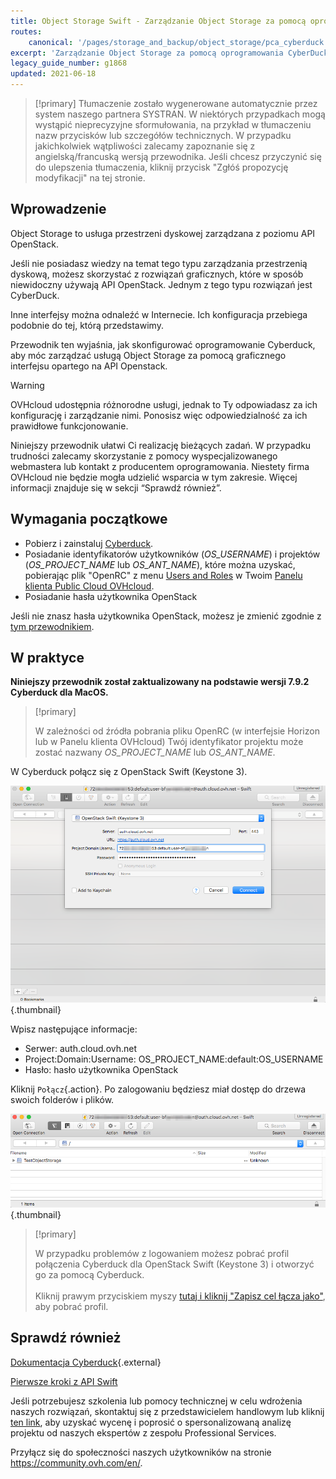 ```yaml
---
title: Object Storage Swift - Zarządzanie Object Storage za pomocą oprogramowania CyberDuck
routes:
    canonical: '/pages/storage_and_backup/object_storage/pca_cyberduck'
excerpt: 'Zarządzanie Object Storage za pomocą oprogramowania CyberDuck'
legacy_guide_number: g1868
updated: 2021-06-18
---
```


> [!primary]
> Tłumaczenie zostało wygenerowane automatycznie przez system naszego partnera SYSTRAN. W niektórych przypadkach mogą wystąpić nieprecyzyjne sformułowania, na przykład w tłumaczeniu nazw przycisków lub szczegółów technicznych. W przypadku jakichkolwiek wątpliwości zalecamy zapoznanie się z angielską/francuską wersją przewodnika. Jeśli chcesz przyczynić się do ulepszenia tłumaczenia, kliknij przycisk "Zgłóś propozycję modyfikacji" na tej stronie.
>

## Wprowadzenie

Object Storage to usługa przestrzeni dyskowej zarządzana z poziomu API OpenStack.

Jeśli nie posiadasz wiedzy na temat tego typu zarządzania przestrzenią dyskową, możesz skorzystać z rozwiązań graficznych, które w sposób niewidoczny używają API OpenStack.
Jednym z tego typu rozwiązań jest CyberDuck.

Inne interfejsy można odnaleźć w Internecie. Ich konfiguracja przebiega podobnie do tej, którą przedstawimy.

Przewodnik ten wyjaśnia, jak skonfigurować oprogramowanie Cyberduck, aby móc zarządzać usługą Object Storage za pomocą graficznego interfejsu opartego na API Openstack.

> [!warning]
>
> OVHcloud udostępnia różnorodne usługi, jednak to Ty odpowiadasz za ich konfigurację i zarządzanie nimi. Ponosisz więc odpowiedzialność za ich prawidłowe funkcjonowanie.
>
> Niniejszy przewodnik ułatwi Ci realizację bieżących zadań. W przypadku trudności zalecamy skorzystanie z pomocy wyspecjalizowanego webmastera lub kontakt z producentem oprogramowania. Niestety firma OVHcloud nie będzie mogła udzielić wsparcia w tym zakresie. Więcej informacji znajduje się w sekcji “Sprawdź również”.
>

## Wymagania początkowe

- Pobierz i zainstaluj [Cyberduck](https://cyberduck.io/).
- Posiadanie identyfikatorów użytkowników (*OS_USERNAME*) i projektów (*OS_PROJECT_NAME* lub *OS_ANT_NAME*), które można uzyskać, pobierając plik "OpenRC" z menu [Users and Roles](/pages/public_cloud/compute/loading_openstack_environment_variables#etap-1-zgromadzenie-zmiennych) w Twoim [Panelu klienta Public Cloud OVHcloud](https://www.ovh.com/auth/?action=gotomanager&from=https://www.ovh.pl/&ovhSubsidiary=pl).
- Posiadanie hasła użytkownika OpenStack

Jeśli nie znasz hasła użytkownika OpenStack, możesz je zmienić zgodnie z [tym przewodnikiem](/pages/public_cloud/compute/change_openstack_user_password_in_horizon).

## W praktyce

**Niniejszy przewodnik został zaktualizowany na podstawie wersji 7.9.2 Cyberduck dla MacOS.**

> [!primary]
>
> W zależności od źródła pobrania pliku OpenRC (w interfejsie Horizon lub w Panelu klienta OVHcloud) Twój identyfikator projektu może zostać nazwany *OS_PROJECT_NAME* lub *OS_ANT_NAME*.
>

W Cyberduck połącz się z OpenStack Swift (Keystone 3).

![pca-cyberduck](images/login.png){.thumbnail}

Wpisz następujące informacje:

- Serwer: auth.cloud.ovh.net
- Project:Domain:Username: OS_PROJECT_NAME:default:OS_USERNAME
- Hasło: hasło użytkownika OpenStack

Kliknij `Połącz`{.action}. Po zalogowaniu będziesz miał dostęp do drzewa swoich folderów i plików.

![pca-cyberduck](images/successful-login.png){.thumbnail}

> [!primary]
>
> W przypadku problemów z logowaniem możesz pobrać profil połączenia Cyberduck dla OpenStack Swift (Keystone 3) i otworzyć go za pomocą Cyberduck.
> <br><br>Kliknij prawym przyciskiem myszy <a href="https://trac.cyberduck.io/browser/shelves/02.2020/profiles/default/Openstack%20Swift%20(Keystone%203).cyberduckprofile?rev=48724&order=name" download>tutaj i kliknij "Zapisz cel łącza jako"</a>, aby pobrać profil.
>

## Sprawdź również

[Dokumentacja Cyberduck](https://trac.cyberduck.io/wiki/help/en){.external}

[Pierwsze kroki z API Swift](/pages/storage_and_backup/object_storage/pcs_getting_started_with_the_swift_api)

Jeśli potrzebujesz szkolenia lub pomocy technicznej w celu wdrożenia naszych rozwiązań, skontaktuj się z przedstawicielem handlowym lub kliknij [ten link](https://www.ovhcloud.com/pl/professional-services/), aby uzyskać wycenę i poprosić o spersonalizowaną analizę projektu od naszych ekspertów z zespołu Professional Services.

Przyłącz się do społeczności naszych użytkowników na stronie <https://community.ovh.com/en/>.

